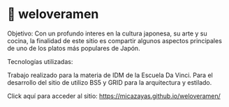 # 🍜 weloveramen

Objetivo:
Con un profundo interes en la cultura japonesa, su arte y su cocina, la finalidad de este sitio es compartir algunos aspectos principales de uno de los platos más populares de Japón.

Tecnologías utilizadas:

Trabajo realizado para la materia de IDM de la Escuela Da Vinci.
Para el desarrollo del sitio de utilizo BS5 y GRID para la arquitectura y estilado.

Click aquí para acceder al sitio: https://micazayas.github.io/weloveramen/
